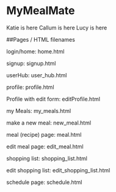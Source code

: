 # MyMealMate

Katie is here
Callum is here
Lucy is here


##Pages / HTML filenames

login/home: home.html

signup: signup.html

userHub: user_hub.html

profile: profile.html

Profile with edit form: editProfile.html

my Meals: my_meals.html

make a new meal: new_meal.html

meal (recipe) page: meal.html

edit meal page: edit_meal.html

shopping list: shopping_list.html

edit shopping list: edit_shopping_list.html

schedule page: schedule.html
